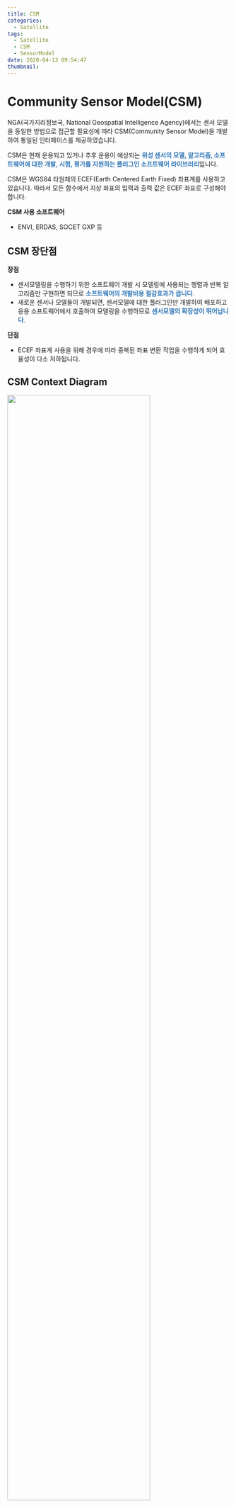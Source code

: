 ```yaml
---
title: CSM
categories:
  - Satellite
tags:
  - Satellite
  - CSM
  - SensorModel
date: 2020-04-13 09:54:47
thumbnail:
---
```


# Community Sensor Model(CSM)

NGA(국가지리정보국, National Geospatial Intelligence Agency)에서는 센서 모델을 동일한 방법으로 접근할 필요성에 따라 CSM(Community Sensor Model)을 개발하여 통일된 인터페이스를 제공하였습니다.

CSM은 현재 운용되고 있거나 추후 운용이 예상되는 <span style="color:#2e75b6">**위성 센서의 모델, 알고리즘, 소프트웨어에 대한 개발, 시험, 평가를 지원하는 플러그인 소프트웨어 라이브러리**</span>입니다.

CSM은 WGS84 타원체의 ECEF(Earth Centered Earth Fixed) 좌표계를 사용하고 있습니다. 따라서 모든 함수에서 지상 좌표의 입력과 출력 값은 ECEF 좌표로 구성해야 합니다.

**CSM 사용 소프트웨어**

- ENVI, ERDAS, SOCET GXP 등

## CSM 장단점

**장점**

- 센서모델링을 수행하기 위한 소프트웨어 개발 시 모델링에 사용되는 행렬과 반복 알고리즘만 구현하면 되므로 <span style="color:#2e75b6">**소프트웨어의 개발비용 절감효과가 큽니다**.</span>
- 새로운 센서나 모델들이 개발되면, 센서모델에 대한 플러그인만 개발하여 배포하고 응용 소프트웨어에서 호출하여 모델링을 수행하므로 <span style="color:#2e75b6">**센서모델의 확장성이 뛰어납니다**.</span>

**단점**

- ECEF 좌표계 사용을 위해 경우에 따라 중복된 좌표 변환 작업을 수행하게 되어 효율성이 다소 저하됩니다.

## CSM Context Diagram

<img width="80%" src="/images/satellite/csm.png" alt="" title="" >

## CSM API

CSM은 CSMPlugin 클래스와 CSMSensorModel 클래스로 구분됩니다.

**CSMPlugin 클래스**

- 플러그인 제조사, 배포 일자와 같은 기본적인 정보를 제공합니다.
- 센서 모델 선택, Image Support Data(ISD) 처리, 센서 모델 생성과 같은 기능을 하는 함수들로 구성됩니다.

**CSMSensorModel 클래스**

- 영상좌표에서 지상좌표의 상호간 변환, 편미분, 공분산, 파라미터 설정 등 사진 측량에 필요한 함수들로 구성됩니다.

## Sensor Model

<img width="95%" src="/images/satellite/sensorModel.png" alt="" title="" >

## Download

Github Page - Community Sensor Model API

[![](/images/satellite/usgs-csm.png)](https://github.com/USGS-Astrogeology/csm/)

## Build

1. 다운로드가 완료되면 압축을 풀어줍니다.
2. 빌드에 필요한 [CMake](https://cmake.org/download/)를 설치합니다.
3. 설치가 완료되면 CMake gui를 실행합니다.
4. 빌드를 하기 전 CSM 폴더 안에 build 폴더를 생성합니다.
5. CMake gui에서 Source 및 Build(생성한 build 폴더 경로) 경로를 입력하고 **Configure** 버튼을 클릭합니다.
6. 오류 없이 설정이 완료되면 **Generate** 버튼을 클릭합니다.
7. CMake Build가 완료되면 아래와 같이 프로젝트가 생성됩니다.

<img width="75%" src="/images/satellite/csm-build.png" alt="" title="" >

8. 프로젝트를 실행하여 빌드를 실행하면 csmapi.dll, csmapi.lib 파일이 생성됩니다.

CSM은 공통 인터페이스를 제공하기 때문에 csmapi.dll, csmapi.lib, 헤더 파일을 참조 및 로드하여 위성에 대한 센서 모델을 구현합니다. 기본적으로 Plugin, RasterGM을 상속받아 구현합니다.
